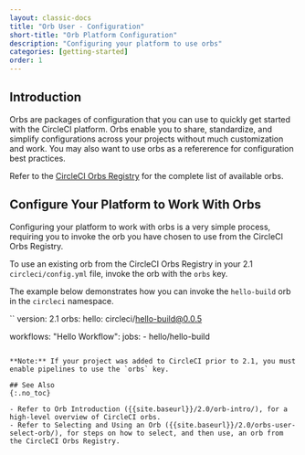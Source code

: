 ```yaml
---
layout: classic-docs
title: "Orb User - Configuration"
short-title: "Orb Platform Configuration"
description: "Configuring your platform to use orbs"
categories: [getting-started]
order: 1
---
```


## Introduction

Orbs are packages of configuration that you can use to quickly get started with the CircleCI platform. Orbs enable you to share, standardize, and simplify configurations across your projects without much customization and work. You may also want to use orbs as a refererence for configuration best practices. 

Refer to the [CircleCI Orbs Registry](https://circleci.com/orbs/registry/) for the complete list of available orbs.

## Configure Your Platform to Work With Orbs

Configuring your platform to work with orbs is a very simple process, requiring you to invoke the orb you have chosen to use from the CircleCI Orbs Registry. 

To use an existing orb from the CircleCI Orbs Registry in your 2.1 `circleci/config.yml` file, invoke the orb with the `orbs` key. 

The example below demonstrates how you can invoke the `hello-build` orb in the `circleci` namespace.

``
version: 2.1
orbs:
    hello: circleci/hello-build@0.0.5

workflows:
    "Hello Workflow":
        jobs:
          - hello/hello-build
```

**Note:** If your project was added to CircleCI prior to 2.1, you must enable pipelines to use the `orbs` key.

## See Also
{:.no_toc}

- Refer to Orb Introduction ({{site.baseurl}}/2.0/orb-intro/), for a high-level overview of CircleCI orbs.
- Refer to Selecting and Using an Orb ({{site.baseurl}}/2.0/orbs-user-select-orb/), for steps on how to select, and then use, an orb from the CircleCI Orbs Registry. 
